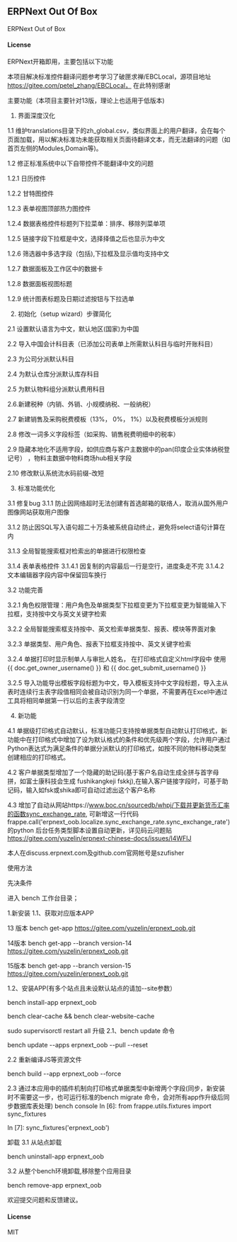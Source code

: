 ## ERPNext Out Of Box

ERPNext Out of Box

#### License
ERPNext开箱即用，主要包括以下功能

本项目解决标准控件翻译问题参考学习了破匣求禅/EBCLocal，源项目地址 https://gitee.com/petel_zhang/EBCLocal，
在此特别感谢

主要功能（本项目主要针对13版，理论上也适用于低版本)

1. 界面深度汉化

1.1 维护translations目录下的zh_global.csv，类似界面上的用户翻译，会在每个页面加载，用以解决标准功未能获取相关页面待翻译文本，而无法翻译的问题（如首页左侧的Modules,Domain等)。

1.2 修正标准系统中以下自带控件不能翻译中文的问题

 1.2.1 日历控件

 1.2.2 甘特图控件

 1.2.3 表单视图顶部热力图控件

 1.2.4 数据表格控件标题列下拉菜单：排序、移除列菜单项

 1.2.5 链接字段下拉框是中文，选择择值之后也显示为中文

 1.2.6 筛选器中多选字段（包括),下拉框及显示值均支持中文

 1.2.7 数据面板及工作区中的数据卡

 1.2.8 数据面板视图标题

 1.2.9 统计图表标题及日期过滤按钮与下拉选单

2. 初始化（setup wizard）步骤简化

2.1 设置默认语言为中文，默认地区(国家)为中国

2.2 导入中国会计科目表（已添加公司表单上所需默认科目与临时开账科目）

2.3 为公司分派默认科目

2.4 为默认仓库分派默认库存科目

2.5 为默认物料组分派默认费用科目

2.6.新建税种（内销、外销、小规模纳税、一般纳税）

2.7 新建销售及采购税费模板（13%， 0%， 1%）以及税费模板分派规则

2.8 修改一词多义字段标签（如采购、销售税费明细中的税率）

2.9 隐藏本地化不适用字段，如供应商与客户主数据中的pan(印度企业实体纳税登记号） ，物料主数据中物料商场hub相关字段

2.10 修改默认系统流水码前缀-改短


3. 标准功能优化

3.1 修复bug 3.1.1 防止因网络超时无法创建有首选邮箱的联络人，取消从国外用户图像网站获取用户图像

 3.1.2 防止因SQL写入语句超二十万条被系统自动终止，避免将select语句计算在内

 3.1.3 全局智能搜索框对检索出的单据进行权限检查

 3.1.4 表单表格控件
    3.1.4.1 因复制的内容最后一行是空行，进度条走不完
    3.1.4.2 文本编辑器字段内容中保留回车换行
    
3.2 功能完善

 3.2.1 角色权限管理：用户角色及单据类型下拉框变更为下拉框变更为智能输入下拉框，支持按中文与英文关键字检索

 3.2.2 全局智能搜索框支持按中、英文检索单据类型、报表、模块等界面对象

 3.2.3 单据类型、用户角色、报表下拉框支持按中、英文关键字检索

 3.2.4 单据打印时显示制单人与审批人姓名， 在打印格式自定义html字段中 使用 {{ doc.get_owner_username() }} 和 {{ doc.get_submit_username() }}

 3.2.5 导入功能导出模板字段标题为中文，导入模板支持中文字段标题，导入主从表时连续行主表字段值相同会被自动识别为同一个单据，不需要再在Excel中通过
 工具将相同单据第一行以后的主表字段清空

4. 新功能

4.1 单据级打印格式自动默认，标准功能只支持按单据类型自动默认打印格式，新功能中在打印格式中增加了设为默认格式的条件和优先级两个字段，允许用户通过Python表达式为满足条件的单据分派默认的打印格式，如按不同的物料移动类型创建相应的打印格式。

4.2 客户单据类型增加了一个隐藏的助记码(基于客户名自动生成全拼与首字母拼，如富士康科技会生成 fushikangkeji fskkj),在输入客户链接字段时，可基于助记码，输入如fsk或shika即可自动过滤出这个客户名称

4.3 增加了自动从网站https://www.boc.cn/sourcedb/whpj/下载并更新货币汇率的函数sync_exchange_rate, 可新增这一行代码
frappe.call('erpnext_oob.localize.sync_exchange_rate.sync_exchange_rate')
的python 后台任务类型脚本设置自动更新，详见码云问题贴 https://gitee.com/yuzelin/erpnext-chinese-docs/issues/I4WFIJ
 
本人在discuss.erpnext.com及github.com官网帐号是szufisher

使用方法

先决条件

进入 bench 工作台目录；

1.新安装
1.1、获取对应版本APP

13 版本
bench get-app https://gitee.com/yuzelin/erpnext_oob.git

14版本
bench get-app --branch version-14 https://gitee.com/yuzelin/erpnext_oob.git

15版本
bench get-app --branch version-15 https://gitee.com/yuzelin/erpnext_oob.git

1.2、安装APP(有多个站点且未设默认站点的请加--site参数）

bench install-app erpnext_oob

bench clear-cache && bench clear-website-cache

sudo supervisorctl restart all
升级
2.1、bench update 命令

bench update --apps erpnext_oob --pull --reset

2.2 重新编译JS等资源文件

bench build --app erpnext_oob --force

2.3 通过本应用中的插件机制向打印格式单据类型中新增两个字段(同步，新安装时不需要这一步，也可运行标准的bench migrate 命令，会对所有app作升级后同步数据库表处理)
bench console
In [6]: from frappe.utils.fixtures import sync_fixtures

In [7]: sync_fixtures('erpnext_oob')

卸载
3.1 从站点卸载 

bench uninstall-app erpnext_oob

3.2 从整个bench环境卸载,移除整个应用目录

bench remove-app erpnext_oob

欢迎提交问题和反馈建议。


#### License

MIT